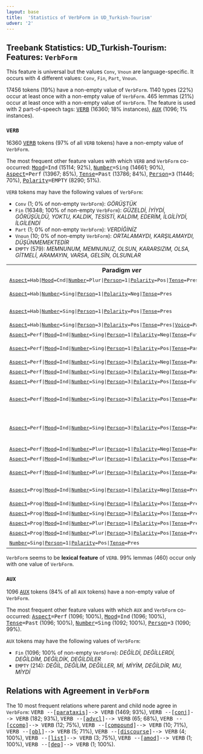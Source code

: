 ```yaml
---
layout: base
title:  'Statistics of VerbForm in UD_Turkish-Tourism'
udver: '2'
---
```


## Treebank Statistics: UD_Turkish-Tourism: Features: `VerbForm`

This feature is universal but the values `Conv`, `Vnoun` are language-specific.
It occurs with 4 different values: `Conv`, `Fin`, `Part`, `Vnoun`.

17456 tokens (19%) have a non-empty value of `VerbForm`.
1140 types (22%) occur at least once with a non-empty value of `VerbForm`.
465 lemmas (21%) occur at least once with a non-empty value of `VerbForm`.
The feature is used with 2 part-of-speech tags: <tt><a href="tr_tourism-pos-VERB.html">VERB</a></tt> (16360; 18% instances), <tt><a href="tr_tourism-pos-AUX.html">AUX</a></tt> (1096; 1% instances).

### `VERB`

16360 <tt><a href="tr_tourism-pos-VERB.html">VERB</a></tt> tokens (97% of all `VERB` tokens) have a non-empty value of `VerbForm`.

The most frequent other feature values with which `VERB` and `VerbForm` co-occurred: <tt><a href="tr_tourism-feat-Mood.html">Mood</a></tt><tt>=Ind</tt> (15114; 92%), <tt><a href="tr_tourism-feat-Number.html">Number</a></tt><tt>=Sing</tt> (14661; 90%), <tt><a href="tr_tourism-feat-Aspect.html">Aspect</a></tt><tt>=Perf</tt> (13967; 85%), <tt><a href="tr_tourism-feat-Tense.html">Tense</a></tt><tt>=Past</tt> (13786; 84%), <tt><a href="tr_tourism-feat-Person.html">Person</a></tt><tt>=3</tt> (11446; 70%), <tt><a href="tr_tourism-feat-Polarity.html">Polarity</a></tt><tt>=EMPTY</tt> (8290; 51%).

`VERB` tokens may have the following values of `VerbForm`:

* `Conv` (1; 0% of non-empty `VerbForm`): <em>GÖRÜŞTÜK</em>
* `Fin` (16348; 100% of non-empty `VerbForm`): <em>GÜZELDİ, İYİYDİ, GÖRÜŞÜLDÜ, YOKTU, KALDIK, TESİSTİ, KALDIM, EDERİM, İLGİLİYDİ, İLGİLENDİ</em>
* `Part` (1; 0% of non-empty `VerbForm`): <em>VERDİĞİNİZ</em>
* `Vnoun` (10; 0% of non-empty `VerbForm`): <em>ORTALAMAYDI, KARŞILAMAYDI, DÜŞÜNMEMEKTEDİR</em>
* `EMPTY` (579): <em>MEMNUNUM, MEMNUNUZ, OLSUN, KARARSIZIM, OLSA, GİTMELİ, ARAMAYIN, VARSA, GELSİN, OLSUNLAR</em>

<table>
  <tr><th>Paradigm <i>ver</i></th><th><tt>Fin</tt></th><th><tt>Part</tt></th></tr>
  <tr><td><tt><tt><a href="tr_tourism-feat-Aspect.html">Aspect</a></tt><tt>=Hab</tt>|<tt><a href="tr_tourism-feat-Mood.html">Mood</a></tt><tt>=Cnd</tt>|<tt><a href="tr_tourism-feat-Number.html">Number</a></tt><tt>=Plur</tt>|<tt><a href="tr_tourism-feat-Person.html">Person</a></tt><tt>=1</tt>|<tt><a href="tr_tourism-feat-Polarity.html">Polarity</a></tt><tt>=Pos</tt>|<tt><a href="tr_tourism-feat-Tense.html">Tense</a></tt><tt>=Pres</tt></tt></td><td><em>VERİRSEK</em></td><td></td></tr>
  <tr><td><tt><tt><a href="tr_tourism-feat-Aspect.html">Aspect</a></tt><tt>=Hab</tt>|<tt><a href="tr_tourism-feat-Number.html">Number</a></tt><tt>=Sing</tt>|<tt><a href="tr_tourism-feat-Person.html">Person</a></tt><tt>=1</tt>|<tt><a href="tr_tourism-feat-Polarity.html">Polarity</a></tt><tt>=Neg</tt>|<tt><a href="tr_tourism-feat-Tense.html">Tense</a></tt><tt>=Pres</tt></tt></td><td><em>VEREMEM, VERMEM</em></td><td></td></tr>
  <tr><td><tt><tt><a href="tr_tourism-feat-Aspect.html">Aspect</a></tt><tt>=Hab</tt>|<tt><a href="tr_tourism-feat-Number.html">Number</a></tt><tt>=Sing</tt>|<tt><a href="tr_tourism-feat-Person.html">Person</a></tt><tt>=1</tt>|<tt><a href="tr_tourism-feat-Polarity.html">Polarity</a></tt><tt>=Pos</tt>|<tt><a href="tr_tourism-feat-Tense.html">Tense</a></tt><tt>=Pres</tt></tt></td><td><em>VERİRİM, VEREBİLİRİM</em></td><td></td></tr>
  <tr><td><tt><tt><a href="tr_tourism-feat-Aspect.html">Aspect</a></tt><tt>=Hab</tt>|<tt><a href="tr_tourism-feat-Number.html">Number</a></tt><tt>=Sing</tt>|<tt><a href="tr_tourism-feat-Person.html">Person</a></tt><tt>=3</tt>|<tt><a href="tr_tourism-feat-Polarity.html">Polarity</a></tt><tt>=Pos</tt>|<tt><a href="tr_tourism-feat-Tense.html">Tense</a></tt><tt>=Pres</tt>|<tt><a href="tr_tourism-feat-Voice.html">Voice</a></tt><tt>=Pass</tt></tt></td><td><em>VERİLEBİLİR</em></td><td></td></tr>
  <tr><td><tt><tt><a href="tr_tourism-feat-Aspect.html">Aspect</a></tt><tt>=Perf</tt>|<tt><a href="tr_tourism-feat-Mood.html">Mood</a></tt><tt>=Ind</tt>|<tt><a href="tr_tourism-feat-Number.html">Number</a></tt><tt>=Sing</tt>|<tt><a href="tr_tourism-feat-Person.html">Person</a></tt><tt>=1</tt>|<tt><a href="tr_tourism-feat-Polarity.html">Polarity</a></tt><tt>=Neg</tt>|<tt><a href="tr_tourism-feat-Tense.html">Tense</a></tt><tt>=Fut</tt></tt></td><td><em>VEREMEYECEĞİM</em></td><td></td></tr>
  <tr><td><tt><tt><a href="tr_tourism-feat-Aspect.html">Aspect</a></tt><tt>=Perf</tt>|<tt><a href="tr_tourism-feat-Mood.html">Mood</a></tt><tt>=Ind</tt>|<tt><a href="tr_tourism-feat-Number.html">Number</a></tt><tt>=Sing</tt>|<tt><a href="tr_tourism-feat-Person.html">Person</a></tt><tt>=1</tt>|<tt><a href="tr_tourism-feat-Polarity.html">Polarity</a></tt><tt>=Pos</tt>|<tt><a href="tr_tourism-feat-Tense.html">Tense</a></tt><tt>=Past</tt></tt></td><td><em>VERİRDİM, VERDİM</em></td><td></td></tr>
  <tr><td><tt><tt><a href="tr_tourism-feat-Aspect.html">Aspect</a></tt><tt>=Perf</tt>|<tt><a href="tr_tourism-feat-Mood.html">Mood</a></tt><tt>=Ind</tt>|<tt><a href="tr_tourism-feat-Number.html">Number</a></tt><tt>=Sing</tt>|<tt><a href="tr_tourism-feat-Person.html">Person</a></tt><tt>=3</tt>|<tt><a href="tr_tourism-feat-Polarity.html">Polarity</a></tt><tt>=Neg</tt>|<tt><a href="tr_tourism-feat-Tense.html">Tense</a></tt><tt>=Past</tt></tt></td><td><em>VERMEDİ</em></td><td></td></tr>
  <tr><td><tt><tt><a href="tr_tourism-feat-Aspect.html">Aspect</a></tt><tt>=Perf</tt>|<tt><a href="tr_tourism-feat-Mood.html">Mood</a></tt><tt>=Ind</tt>|<tt><a href="tr_tourism-feat-Number.html">Number</a></tt><tt>=Sing</tt>|<tt><a href="tr_tourism-feat-Person.html">Person</a></tt><tt>=3</tt>|<tt><a href="tr_tourism-feat-Polarity.html">Polarity</a></tt><tt>=Neg</tt>|<tt><a href="tr_tourism-feat-Tense.html">Tense</a></tt><tt>=Past</tt>|<tt><a href="tr_tourism-feat-Voice.html">Voice</a></tt><tt>=Pass</tt></tt></td><td><em>VERİLMEDİ</em></td><td></td></tr>
  <tr><td><tt><tt><a href="tr_tourism-feat-Aspect.html">Aspect</a></tt><tt>=Perf</tt>|<tt><a href="tr_tourism-feat-Mood.html">Mood</a></tt><tt>=Ind</tt>|<tt><a href="tr_tourism-feat-Number.html">Number</a></tt><tt>=Sing</tt>|<tt><a href="tr_tourism-feat-Person.html">Person</a></tt><tt>=3</tt>|<tt><a href="tr_tourism-feat-Polarity.html">Polarity</a></tt><tt>=Pos</tt>|<tt><a href="tr_tourism-feat-Tense.html">Tense</a></tt><tt>=Fut</tt></tt></td><td><em>VERECEKTİR</em></td><td></td></tr>
  <tr><td><tt><tt><a href="tr_tourism-feat-Aspect.html">Aspect</a></tt><tt>=Perf</tt>|<tt><a href="tr_tourism-feat-Mood.html">Mood</a></tt><tt>=Ind</tt>|<tt><a href="tr_tourism-feat-Number.html">Number</a></tt><tt>=Sing</tt>|<tt><a href="tr_tourism-feat-Person.html">Person</a></tt><tt>=3</tt>|<tt><a href="tr_tourism-feat-Polarity.html">Polarity</a></tt><tt>=Pos</tt>|<tt><a href="tr_tourism-feat-Tense.html">Tense</a></tt><tt>=Past</tt></tt></td><td><em>VERDİ, VEREBİLİRDİ, VERİYORDU</em></td><td></td></tr>
  <tr><td><tt><tt><a href="tr_tourism-feat-Aspect.html">Aspect</a></tt><tt>=Perf</tt>|<tt><a href="tr_tourism-feat-Mood.html">Mood</a></tt><tt>=Ind</tt>|<tt><a href="tr_tourism-feat-Number.html">Number</a></tt><tt>=Sing</tt>|<tt><a href="tr_tourism-feat-Person.html">Person</a></tt><tt>=3</tt>|<tt><a href="tr_tourism-feat-Polarity.html">Polarity</a></tt><tt>=Pos</tt>|<tt><a href="tr_tourism-feat-Tense.html">Tense</a></tt><tt>=Past</tt>|<tt><a href="tr_tourism-feat-Voice.html">Voice</a></tt><tt>=Pass</tt></tt></td><td><em>VERİLDİ, VERİLMİŞTİ, VERİLİYORDU, VERİLEBİLİRDİ</em></td><td></td></tr>
  <tr><td><tt><tt><a href="tr_tourism-feat-Aspect.html">Aspect</a></tt><tt>=Perf</tt>|<tt><a href="tr_tourism-feat-Mood.html">Mood</a></tt><tt>=Ind</tt>|<tt><a href="tr_tourism-feat-Number.html">Number</a></tt><tt>=Plur</tt>|<tt><a href="tr_tourism-feat-Person.html">Person</a></tt><tt>=1</tt>|<tt><a href="tr_tourism-feat-Polarity.html">Polarity</a></tt><tt>=Neg</tt>|<tt><a href="tr_tourism-feat-Tense.html">Tense</a></tt><tt>=Past</tt></tt></td><td><em>VERMEDİK</em></td><td></td></tr>
  <tr><td><tt><tt><a href="tr_tourism-feat-Aspect.html">Aspect</a></tt><tt>=Perf</tt>|<tt><a href="tr_tourism-feat-Mood.html">Mood</a></tt><tt>=Ind</tt>|<tt><a href="tr_tourism-feat-Number.html">Number</a></tt><tt>=Plur</tt>|<tt><a href="tr_tourism-feat-Person.html">Person</a></tt><tt>=1</tt>|<tt><a href="tr_tourism-feat-Polarity.html">Polarity</a></tt><tt>=Pos</tt>|<tt><a href="tr_tourism-feat-Tense.html">Tense</a></tt><tt>=Past</tt></tt></td><td><em>VERDİK</em></td><td></td></tr>
  <tr><td><tt><tt><a href="tr_tourism-feat-Aspect.html">Aspect</a></tt><tt>=Perf</tt>|<tt><a href="tr_tourism-feat-Mood.html">Mood</a></tt><tt>=Ind</tt>|<tt><a href="tr_tourism-feat-Number.html">Number</a></tt><tt>=Plur</tt>|<tt><a href="tr_tourism-feat-Person.html">Person</a></tt><tt>=3</tt>|<tt><a href="tr_tourism-feat-Polarity.html">Polarity</a></tt><tt>=Pos</tt>|<tt><a href="tr_tourism-feat-Tense.html">Tense</a></tt><tt>=Past</tt></tt></td><td><em>VERDİLER, VEREBİLİRLERDİ</em></td><td></td></tr>
  <tr><td><tt><tt><a href="tr_tourism-feat-Aspect.html">Aspect</a></tt><tt>=Prog</tt>|<tt><a href="tr_tourism-feat-Mood.html">Mood</a></tt><tt>=Ind</tt>|<tt><a href="tr_tourism-feat-Number.html">Number</a></tt><tt>=Sing</tt>|<tt><a href="tr_tourism-feat-Person.html">Person</a></tt><tt>=1</tt>|<tt><a href="tr_tourism-feat-Polarity.html">Polarity</a></tt><tt>=Neg</tt>|<tt><a href="tr_tourism-feat-Tense.html">Tense</a></tt><tt>=Pres</tt></tt></td><td><em>VEREMİYORUM, VERMİYORUM</em></td><td></td></tr>
  <tr><td><tt><tt><a href="tr_tourism-feat-Aspect.html">Aspect</a></tt><tt>=Prog</tt>|<tt><a href="tr_tourism-feat-Mood.html">Mood</a></tt><tt>=Ind</tt>|<tt><a href="tr_tourism-feat-Number.html">Number</a></tt><tt>=Sing</tt>|<tt><a href="tr_tourism-feat-Person.html">Person</a></tt><tt>=1</tt>|<tt><a href="tr_tourism-feat-Polarity.html">Polarity</a></tt><tt>=Pos</tt>|<tt><a href="tr_tourism-feat-Tense.html">Tense</a></tt><tt>=Pres</tt></tt></td><td><em>VERİYORUM</em></td><td></td></tr>
  <tr><td><tt><tt><a href="tr_tourism-feat-Aspect.html">Aspect</a></tt><tt>=Prog</tt>|<tt><a href="tr_tourism-feat-Mood.html">Mood</a></tt><tt>=Ind</tt>|<tt><a href="tr_tourism-feat-Number.html">Number</a></tt><tt>=Sing</tt>|<tt><a href="tr_tourism-feat-Person.html">Person</a></tt><tt>=3</tt>|<tt><a href="tr_tourism-feat-Polarity.html">Polarity</a></tt><tt>=Pos</tt>|<tt><a href="tr_tourism-feat-Tense.html">Tense</a></tt><tt>=Pres</tt></tt></td><td><em>VERİYOR</em></td><td></td></tr>
  <tr><td><tt><tt><a href="tr_tourism-feat-Aspect.html">Aspect</a></tt><tt>=Prog</tt>|<tt><a href="tr_tourism-feat-Mood.html">Mood</a></tt><tt>=Ind</tt>|<tt><a href="tr_tourism-feat-Number.html">Number</a></tt><tt>=Plur</tt>|<tt><a href="tr_tourism-feat-Person.html">Person</a></tt><tt>=1</tt>|<tt><a href="tr_tourism-feat-Polarity.html">Polarity</a></tt><tt>=Pos</tt>|<tt><a href="tr_tourism-feat-Tense.html">Tense</a></tt><tt>=Pres</tt></tt></td><td><em>VERİYORUZ</em></td><td></td></tr>
  <tr><td><tt><tt><a href="tr_tourism-feat-Aspect.html">Aspect</a></tt><tt>=Prog</tt>|<tt><a href="tr_tourism-feat-Mood.html">Mood</a></tt><tt>=Ind</tt>|<tt><a href="tr_tourism-feat-Number.html">Number</a></tt><tt>=Plur</tt>|<tt><a href="tr_tourism-feat-Person.html">Person</a></tt><tt>=3</tt>|<tt><a href="tr_tourism-feat-Polarity.html">Polarity</a></tt><tt>=Pos</tt>|<tt><a href="tr_tourism-feat-Tense.html">Tense</a></tt><tt>=Pres</tt></tt></td><td><em>VERİYORLAR</em></td><td></td></tr>
  <tr><td><tt><tt><a href="tr_tourism-feat-Number.html">Number</a></tt><tt>=Sing</tt>|<tt><a href="tr_tourism-feat-Person.html">Person</a></tt><tt>=1</tt>|<tt><a href="tr_tourism-feat-Polarity.html">Polarity</a></tt><tt>=Pos</tt>|<tt><a href="tr_tourism-feat-Tense.html">Tense</a></tt><tt>=Pres</tt></tt></td><td></td><td><em>VERDİĞİNİZ</em></td></tr>
</table>

`VerbForm` seems to be **lexical feature** of `VERB`. 99% lemmas (460) occur only with one value of `VerbForm`.

### `AUX`

1096 <tt><a href="tr_tourism-pos-AUX.html">AUX</a></tt> tokens (84% of all `AUX` tokens) have a non-empty value of `VerbForm`.

The most frequent other feature values with which `AUX` and `VerbForm` co-occurred: <tt><a href="tr_tourism-feat-Aspect.html">Aspect</a></tt><tt>=Perf</tt> (1096; 100%), <tt><a href="tr_tourism-feat-Mood.html">Mood</a></tt><tt>=Ind</tt> (1096; 100%), <tt><a href="tr_tourism-feat-Tense.html">Tense</a></tt><tt>=Past</tt> (1096; 100%), <tt><a href="tr_tourism-feat-Number.html">Number</a></tt><tt>=Sing</tt> (1092; 100%), <tt><a href="tr_tourism-feat-Person.html">Person</a></tt><tt>=3</tt> (1090; 99%).

`AUX` tokens may have the following values of `VerbForm`:

* `Fin` (1096; 100% of non-empty `VerbForm`): <em>DEĞİLDİ, DEĞİLLERDİ, DEĞİLDİM, DEĞİLDİK, DEĞİLDİLER</em>
* `EMPTY` (214): <em>DEĞİL, DEĞİLİM, DEĞİLLER, Mİ, MİYİM, DEĞİLDİR, MU, MİYDİ</em>

## Relations with Agreement in `VerbForm`

The 10 most frequent relations where parent and child node agree in `VerbForm`:
<tt>VERB --[<tt><a href="tr_tourism-dep-parataxis.html">parataxis</a></tt>]--> VERB</tt> (1469; 93%),
<tt>VERB --[<tt><a href="tr_tourism-dep-conj.html">conj</a></tt>]--> VERB</tt> (182; 93%),
<tt>VERB --[<tt><a href="tr_tourism-dep-advcl.html">advcl</a></tt>]--> VERB</tt> (65; 68%),
<tt>VERB --[<tt><a href="tr_tourism-dep-ccomp.html">ccomp</a></tt>]--> VERB</tt> (12; 75%),
<tt>VERB --[<tt><a href="tr_tourism-dep-compound.html">compound</a></tt>]--> VERB</tt> (10; 71%),
<tt>VERB --[<tt><a href="tr_tourism-dep-obl.html">obl</a></tt>]--> VERB</tt> (5; 71%),
<tt>VERB --[<tt><a href="tr_tourism-dep-discourse.html">discourse</a></tt>]--> VERB</tt> (4; 100%),
<tt>VERB --[<tt><a href="tr_tourism-dep-list.html">list</a></tt>]--> VERB</tt> (3; 75%),
<tt>VERB --[<tt><a href="tr_tourism-dep-amod.html">amod</a></tt>]--> VERB</tt> (1; 100%),
<tt>VERB --[<tt><a href="tr_tourism-dep-dep.html">dep</a></tt>]--> VERB</tt> (1; 100%).

